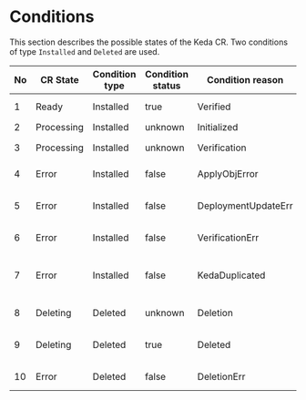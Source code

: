 # Conditions

This section describes the possible states of the Keda CR. Two conditions of type `Installed` and `Deleted` are used.

| No | CR State   | Condition type | Condition status | Condition reason    | Remark                               |
|----|------------|----------------|------------------|---------------------|--------------------------------------|
| 1  | Ready      | Installed      | true             | Verified            | Server ready                         |
| 2  | Processing | Installed      | unknown          | Initialized         | Initialized                          |
| 3  | Processing | Installed      | unknown          | Verification        | Verification in progress             |
| 4  | Error      | Installed      | false            | ApplyObjError       | Apply object error                   |
| 5  | Error      | Installed      | false            | DeploymentUpdateErr | Deployment update error              |
| 6  | Error      | Installed      | false            | VerificationErr     | Verification error                   |
| 7  | Error      | Installed      | false            | KedaDuplicated      | Only one instance of Keda is allowed |
| 8  | Deleting   | Deleted        | unknown          | Deletion            | Deletion in progress                 |
| 9  | Deleting   | Deleted        | true             | Deleted             | Keda module deleted                  |
| 10 | Error      | Deleted        | false            | DeletionErr         | Deletion failed                      |